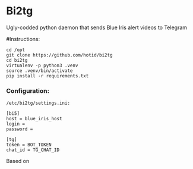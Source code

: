 Bi2tg
===========

Ugly-codded python daemon that sends Blue Iris alert videos to Telegram 

#Instructions:
```shell script
cd /opt
git clone https://github.com/hotid/bi2tg
cd bi2tg
virtualenv -p python3 .venv
source .venv/bin/activate
pip install -r requirements.txt
```

### Configuration:
```
/etc/bi2tg/settings.ini:

[bi5]
host = blue_iris_host
login = 
password = 

[tg]
token = BOT_TOKEN
chat_id = TG_CHAT_ID
```



Based on 